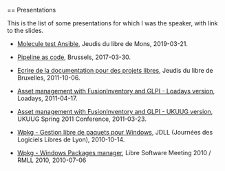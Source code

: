 == Presentations

This is the list of some presentations for which I was the speaker, with link to the slides.

* [Molecule test Ansible](molecule-test-ansible), Jeudis du libre de Mons, 2019-03-21.

* [Pipeline as code](pipeline-as-code-2017), Brussels, 2017-03-30.

* [Ecrire de la documentation pour des projets libres](2011-10-06-jeudisdulibre-bruxelles), Jeudis du libre de Bruxelles, 2011-10-06.

* [Asset management with FusionInventory and GLPI - Loadays version](https://www.slideshare.net/themr0c/loadays-2011-asset-management-with-fusioninventory-and-glpi), Loadays, 2011-04-17.

* [Asset management with FusionInventory and GLPI - UKUUG version](https://www.slideshare.net/themr0c/asset-management-with-fusioninventory-and-glpi),
UKUUG Spring 2011 Conference, 2011-03-23.

* [Wpkg - Gestion libre de paquets pour Windows](https://www.slideshare.net/themr0c/wpkg-jdll2010), JDLL (Journées des Logiciels Libres de Lyon), 2010-10-14.

* [Wpkg - Windows Packages manager](https://www.slideshare.net/themr0c/wpkg), Libre Software Meeting 2010 / RMLL 2010, 2010-07-06
